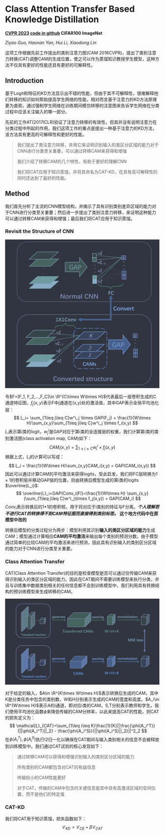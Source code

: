 # Class Attention Transfer Based Knowledge Distillation

**[CVPR 2023](https://openaccess.thecvf.com/content/CVPR2023/html/Guo_Class_Attention_Transfer_Based_Knowledge_Distillation_CVPR_2023_paper.html)	[code in github](https://github.com/GzyAftermath/CAT-KD)	CIFAR100  ImageNet**

*Ziyao Guo, Haonan Yan, Hui Li, Xiaodong Lin*

这项工作根据先前工作提出的类别注意力图(CAM 2016CVPR)，提出了类别注意力转换(CAT)调整CAM的生成位置，使之可以作为蒸馏知识教授学生模型，这种方法不仅具有更好的性能还具有更好的可解释性。

## Introduction 

基于Logit和特征的KD方法显示出不错的性能，但由于其不可解释性，很难解释他们转移的知识如何帮助提高学生网络的性能，相对而言基于注意力的KD方法原理更为直观，通过强制学生网络在训练期间模仿转移的注意图来告诉学生网络在分类过程中应该关注输入的哪一部分。

先前的工作AT(2017ICLR)验证了注意力转移的有效性，但其并没有说明注意力在分类过程中所起的作用，我们这项工作的重点是提出一种基于注意力的KD方法，该方法具有更高的可解释性和更好的性能。

> 我们提出了类注意力转移，并用它来证明识别输入的类区分区域的能力对于CNN进行分类至关重要，可以通过转移CAM来获得和增强
>
> 我们介绍了转移CAM的几个特性，有助于更好的理解CNN
>
> 我们将CAT应用于知识蒸馏，并将其命名为CAT-KD，在具有高可解释性的同时还达到了最好的性能。

## Method

我们首先分析了主流的CNN模型结构，并揭示了具有识别类别差异区域的能力对于CNN进行分类至关重要；然后进一步提出了类别注意力转移，来证明这种能力可以通过转移CAM来获得和增强；最后我们将CAT应用于知识蒸馏。

### Revisit the Structure of  CNN

![image-20240331144646088](imgs/image-20240331144646088.png)

令$F=[F_1, F_2,...,F_C]\in \R^{C\times W\times H}$代表最后一层卷积生成的C通道特征图，$f_j(x,y)$表示F中j通道在(x,y)处的激活值，其中GAP表示全局平均池化层：
$$
L_i= \sum_{1\leq j\leq C}w^i_j \times GAP(F_j) = \frac{1}{W\times H}\sum_{x,y}\sum_{1\leq j\leq C}w^i_j \times f_i(x,y)
$$
$L_i$表示第i类的logit，$w^i_j$是GAP对应于第i类的全连接层的权重，我们计算第i类的类别激活图(class activation map, CAM)如下：
$$
CAM_i(x,y) = \sum_{1\leq j\leq C} w^i_j \times f_j(x,y)
$$
根据上式，$L_i$的计算可以写成：
$$
L_i = \frac{1}{W\times H}\sum_{x,y}CAM_i(x,y) = GAP(CAM_i(x,y))
$$
因此可以通过计算CAM的平均激活来获得logits，受此启发，我们将FC层转换为$1\times 1$的卷积层并移动GAP层的位置，则由转换后模型生成的第i类的logits $\overline{L_i}$:
$$
\overline{L}_i=GAP(Conv_i(F))=\frac{1}{W\times H} \sum_{x,y}(\sum_{1\leq j\leq C}w^i_j\times f_j(x,y)) = GAP(CAM_i)
$$
$Conv_i$表示转换后的1\*1的卷积核，用于将对应于i类别的特征与F分离。***个人理解若不进行CAT的转换得不到CAM特征图而直接得到类别标签。*** **这个地方代码中在原模型中改的**

转换后模型的分类过程分为两步：模型利用其识别**输入的类区分区域的能力**生成CAM；模型通过计算相应**CAM的平均激活**来输出每个类别的预测分数。由于模型通过简单的比较CAM的平均激活来进行预测，因此具有识别输入的类别区分区域的能力对于CNN进行分类至关重要。

### Class Attention Transfer

CAT(Class Attention Transfer)的目的是检查模型是否可以通过仅传输CAM来获得识别输入的类区分区域的能力。因此在CAT期间不需要训练模型来执行分类，并且与训练集中数据类别相关的任何信息都不会到训练模型中，我们利用具有转换结构的预训练模型来生成转移的CAM。

![image-20240331151505209](imgs/image-20240331151505209.png)

对于给定的输入，$A\in \R^{K\times W\times H}$表示转换后生成的CAM，其中K是分类任务中包含的类别数，W和H分别表示生成的CAM的宽度和高度。$A_i\in \R^{W\times H}$表示A的i通道，即对应i类的CAM。S,T分别表示教师和学生。我们使用平均池化函数$\phi$来降低传输的CAM分辨率，以此来提高CAT的性能，则CAT的损失定义为：
$$
\mathcal{L}_{CAT}=\sum_{1\leq i\leq K}\frac{1}{K}||\frac{\phi(A_i^T)}{||\phi(A_i^T)||_2} - \frac{\phi(A_i^S)}{||\phi(A_i^S)||_2}||^2_2
$$
在$\phi(A^T_i),\phi(A^S_i)$执行l2归一化以确保在CAT期间与输入类别相关的信息不会被释放到训练模型中。我们通过CAT试验的核心发现如下：

> 通过转移CAM可以获得和增强识别输入的类别区分区域的能力
>
> 所有类别的CAM都包含对CAT的有益信息
>
> 传输较小的CAM性能更好
>
> 对于CAT，传输的CAM中包含的关键信息是其中具有高激活区域的空间位置，而不是他们的特定值

### CAT-KD

我们将CAT用于知识蒸馏，损失函数如下：
$$
\mathcal{L}_{KD} = \mathcal{L}_{CE}+\beta\mathcal{L}_{CAT}
$$
